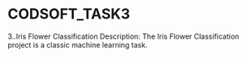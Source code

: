 # CODSOFT_TASK3
3..Iris Flower Classification Description: The Iris Flower Classification project is a classic machine learning task.
